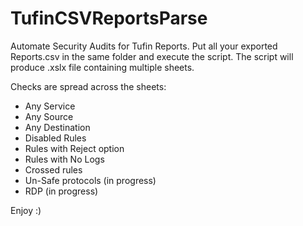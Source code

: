 # TufinCSVReportsParse

Automate Security Audits for Tufin Reports.
Put all your exported Reports.csv in the same folder and execute the script.
The script will produce .xslx file containing multiple sheets.

Checks are spread across the sheets:

- Any Service
- Any Source
- Any Destination
- Disabled Rules
- Rules with Reject option
- Rules with No Logs
- Crossed rules
- Un-Safe protocols (in progress)
- RDP (in progress)

Enjoy :)
